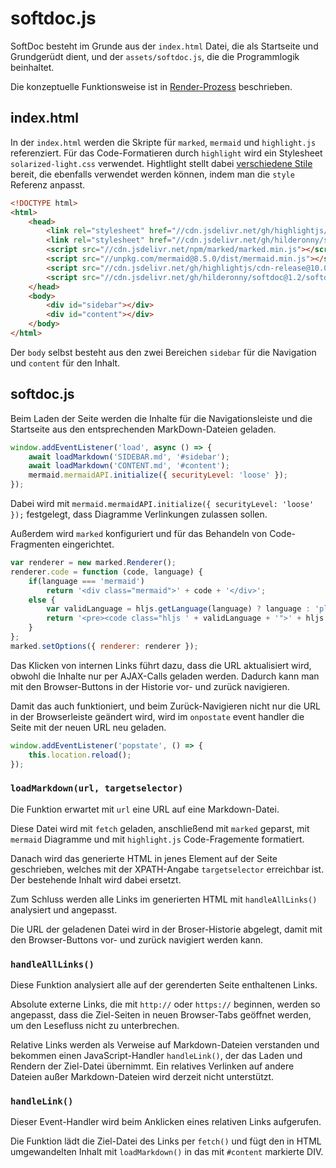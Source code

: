 # softdoc.js

SoftDoc besteht im Grunde aus der `index.html` Datei, die als Startseite und Grundgerüdt dient, und der `assets/softdoc.js`, die die Programmlogik beinhaltet.

Die konzeptuelle Funktionsweise ist in [Render-Prozess](umsetzung/RENDERING.md) beschrieben.

## index.html

In der `index.html` werden die Skripte für `marked`, `mermaid` und `highlight.js` referenziert.
Für das Code-Formatieren durch `highlight` wird ein Stylesheet `solarized-light.css` verwendet. Hightlight stellt dabei [verschiedene Stile](https://highlightjs.org/static/demo/) bereit, die ebenfalls verwendet werden können, indem man die `style` Referenz anpasst.

```html
<!DOCTYPE html>
<html>
    <head>
        <link rel="stylesheet" href="//cdn.jsdelivr.net/gh/highlightjs/cdn-release@10.0.0/build/styles/solarized-light.min.css">
        <link rel="stylesheet" href="//cdn.jsdelivr.net/gh/hilderonny/softdoc@1.2/softdoc.css">
        <script src="//cdn.jsdelivr.net/npm/marked/marked.min.js"></script>
        <script src="//unpkg.com/mermaid@8.5.0/dist/mermaid.min.js"></script>
        <script src="//cdn.jsdelivr.net/gh/highlightjs/cdn-release@10.0.0/build/highlight.min.js"></script>
        <script src="//cdn.jsdelivr.net/gh/hilderonny/softdoc@1.2/softdoc.min.js"></script>
    </head>
    <body>
        <div id="sidebar"></div>
        <div id="content"></div>
    </body>
</html>
```

Der `body` selbst besteht aus den zwei Bereichen `sidebar` für die Navigation und `content` für den Inhalt.

## softdoc.js

Beim Laden der Seite werden die Inhalte für die Navigationsleiste und die Startseite aus den entsprechenden MarkDown-Dateien geladen.

```js
window.addEventListener('load', async () => {
    await loadMarkdown('SIDEBAR.md', '#sidebar');
    await loadMarkdown('CONTENT.md', '#content');
    mermaid.mermaidAPI.initialize({ securityLevel: 'loose' });
});
```

Dabei wird mit `mermaid.mermaidAPI.initialize({ securityLevel: 'loose' });` festgelegt, dass Diagramme Verlinkungen zulassen sollen.

Außerdem wird `marked` konfiguriert und für das Behandeln von Code-Fragmenten eingerichtet.

```js
var renderer = new marked.Renderer();
renderer.code = function (code, language) {
    if(language === 'mermaid')
        return '<div class="mermaid">' + code + '</div>';
    else {
        var validLanguage = hljs.getLanguage(language) ? language : 'plaintext';
        return '<pre><code class="hljs ' + validLanguage + '">' + hljs.highlight(validLanguage, code).value + '</code></pre>';
    }
};
marked.setOptions({ renderer: renderer });
```

Das Klicken von internen Links führt dazu, dass die URL aktualisiert wird, obwohl die Inhalte nur per AJAX-Calls geladen werden. Dadurch kann man mit den Browser-Buttons in der Historie vor- und zurück navigieren.

Damit das auch funktioniert, und beim Zurück-Navigieren nicht nur die URL in der Browserleiste geändert wird, wird im `onpostate` event handler die Seite mit der neuen URL neu geladen.

```js
window.addEventListener('popstate', () => {
    this.location.reload();
});
```

### `loadMarkdown(url, targetselector)`

Die Funktion erwartet mit `url` eine URL auf eine Markdown-Datei.

Diese Datei wird mit `fetch` geladen, anschließend mit `marked` geparst, mit `mermaid` Diagramme und mit `highlight.js` Code-Fragemente formatiert.

Danach wird das generierte HTML in jenes Element auf der Seite geschrieben, welches mit der XPATH-Angabe `targetselector` erreichbar ist. Der bestehende Inhalt wird dabei ersetzt.

Zum Schluss werden alle Links im generierten HTML mit `handleAllLinks()` analysiert und angepasst.

Die URL der geladenen Datei wird in der Broser-Historie abgelegt, damit mit den Browser-Buttons vor- und zurück navigiert werden kann.

### `handleAllLinks()`

Diese Funktion analysiert alle auf der gerenderten Seite enthaltenen Links.

Absolute externe Links, die mit `http://` oder `https://` beginnen, werden so angepasst, dass die Ziel-Seiten in neuen Browser-Tabs geöffnet werden, um den Lesefluss nicht zu unterbrechen.

Relative Links werden als Verweise auf Markdown-Dateien verstanden und bekommen einen JavaScript-Handler `handleLink()`, der das Laden und Rendern der Ziel-Datei übernimmt. Ein relatives Verlinken auf andere Dateien außer Markdown-Dateien wird derzeit nicht unterstützt.

### `handleLink()`

Dieser Event-Handler wird beim Anklicken eines relativen Links aufgerufen.

Die Funktion lädt die Ziel-Datei des Links per `fetch()` und fügt den in HTML umgewandelten Inhalt mit `loadMarkdown()` in das mit `#content` markierte DIV.
